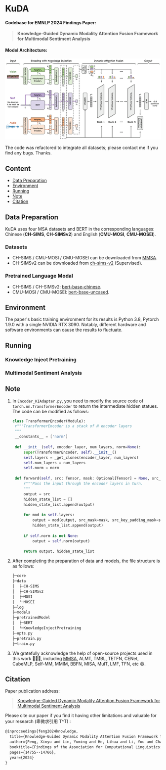 # **KuDA**

#### Codebase for EMNLP 2024 Findings Paper:

> **Knowledge-Guided Dynamic Modality Attention Fusion Framework for Multimodal Sentiment Analysis**

#### Model Architecture:

![modelArchitecture](./model_architecture.png "modelArchitecture")

The code was refactored to integrate all datasets; please contact me if you find any bugs. Thanks.

## **Content**

- [Data Preparation](#1)
- [Environment](#2)
- [Running](#3)
- [Note](#4)
- [Citation](#5)

<h2 id="1">Data Preparation</h2>

KuDA uses four MSA datasets and BERT in the corresponding languages: Chinese (**CH-SIMS**, **CH-SIMSv2**) and English (**CMU-MOSI**, **CMU-MOSEI**).

### **Datasets**

- CH-SIMS / CMU-MOSI / CMU-MOSEI can be downloaded from [MMSA](https://github.com/thuiar/MMSA).
- CH-SIMSv2 can be downloaded from [ch-sims-v2](https://github.com/thuiar/ch-sims-v2) (Supervised).

### **Pretrained Language Modal**

- CH-SIMS / CH-SIMSv2: [bert-base-chinese](https://huggingface.co/google-bert/bert-base-chinese).
- CMU-MOSI / CMU-MOSEI: [bert-base-uncased](https://huggingface.co/google-bert/bert-base-uncased).

<h2 id="2">Environment</h2>

The paper's basic training environment for its results is Python 3.8, Pytorch 1.9.0 with a single NVIDIA RTX 3090. Notably, different hardware and software environments can cause the results to fluctuate.

<h2 id="3">Running</h2>

### **Knowledge Inject Pretraining**

### **Multimodal Sentiment Analysis**

<h2 id="4">Note</h2>

1. In `Encoder_KIAdapter.py`, you need to modify the source code of `torch.nn.TransformerEncoder` to return the intermediate hidden statues. The code can be modified as follows:

   ```python
   class TransformerEncoder(Module):
    r"""TransformerEncoder is a stack of N encoder layers
    """
    __constants__ = ['norm']

    def __init__(self, encoder_layer, num_layers, norm=None):
        super(TransformerEncoder, self).__init__()
        self.layers = _get_clones(encoder_layer, num_layers)
        self.num_layers = num_layers
        self.norm = norm

    def forward(self, src: Tensor, mask: Optional[Tensor] = None, src_key_padding_mask: Optional[Tensor] = None) -> Tensor:
        r"""Pass the input through the encoder layers in turn.
        """
        output = src
        hidden_state_list = []
        hidden_state_list.append(output)

        for mod in self.layers:
            output = mod(output, src_mask=mask, src_key_padding_mask=src_key_padding_mask)
            hidden_state_list.append(output)

        if self.norm is not None:
            output = self.norm(output)

        return output, hidden_state_list
   ```

2. After completing the preparation of data and models, the file structure is as follows:

   ```txt
   ├─core
   ├─data
   │  ├─CH-SIMS
   │  ├─CH-SIMSv2
   │  ├─MOSI
   │  └─MOSEI
   ├─log
   ├─models
   ├─pretrainedModel
   │  ├─BERT
   │  └─KnowledgeInjectPretraining
   ├─opts.py
   ├─pretrain.py
   ├─train.py
   ```

3. We gratefully acknowledge the help of open-source projects used in this work 🎉🎉🎉, including [MMSA](https://github.com/thuiar/MMSA), ALMT, TMBL, TETFN, CENet, CubeMLP, Self-MM, MMIM, BBFN, MISA, MulT, LMF, TFN, etc 😄.

<h2 id="5">Citation</h2>

Paper publication address:

> [Knowledge-Guided Dynamic Modality Attention Fusion Framework for Multimodal Sentiment Analysis](https://aclanthology.org/2024.findings-emnlp.865/)

Please cite our paper if you find it having other limitations and valuable for your research (卑微求引用 T^T) :

```txt
@inproceedings{feng2024knowledge,
  title={Knowledge-Guided Dynamic Modality Attention Fusion Framework for Multimodal Sentiment Analysis},
  author={Feng, Xinyu and Lin, Yuming and He, Lihua and Li, You and Chang, Liang and Zhou, Ya},
  booktitle={Findings of the Association for Computational Linguistics: EMNLP 2024},
  pages={14755--14766},
  year={2024}
}
```
